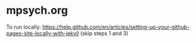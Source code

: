 # mpsych.org


To run locally: https://help.github.com/en/articles/setting-up-your-github-pages-site-locally-with-jekyll (skip steps 1 and 3)
